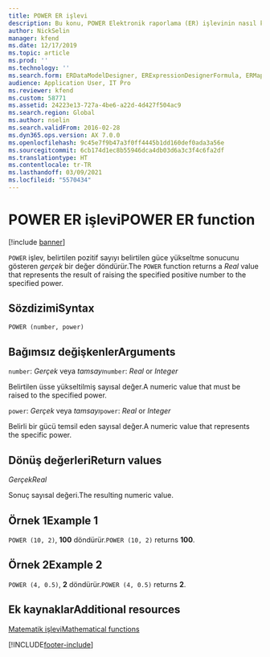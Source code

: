 ```yaml
---
title: POWER ER işlevi
description: Bu konu, POWER Elektronik raporlama (ER) işlevinin nasıl kullanıldığı hakkında bilgi sağlar.
author: NickSelin
manager: kfend
ms.date: 12/17/2019
ms.topic: article
ms.prod: ''
ms.technology: ''
ms.search.form: ERDataModelDesigner, ERExpressionDesignerFormula, ERMappedFormatDesigner, ERModelMappingDesigner
audience: Application User, IT Pro
ms.reviewer: kfend
ms.custom: 58771
ms.assetid: 24223e13-727a-4be6-a22d-4d427f504ac9
ms.search.region: Global
ms.author: nselin
ms.search.validFrom: 2016-02-28
ms.dyn365.ops.version: AX 7.0.0
ms.openlocfilehash: 9c45e7f9b47a3f0ff4445b1dd160def0ada3a56e
ms.sourcegitcommit: 6cb174d1ec8b55946dca4db03d6a3c3f4c6fa2df
ms.translationtype: HT
ms.contentlocale: tr-TR
ms.lasthandoff: 03/09/2021
ms.locfileid: "5570434"
---
```

# <a name="power-er-function"></a><span data-ttu-id="14eec-103">POWER ER işlevi</span><span class="sxs-lookup"><span data-stu-id="14eec-103">POWER ER function</span></span>

[!include [banner](../includes/banner.md)]

<span data-ttu-id="14eec-104">`POWER` işlev, belirtilen pozitif sayıyı belirtilen güce yükseltme sonucunu gösteren *gerçek* bir değer döndürür.</span><span class="sxs-lookup"><span data-stu-id="14eec-104">The `POWER` function returns a *Real* value that represents the result of raising the specified positive number to the specified power.</span></span>

## <a name="syntax"></a><span data-ttu-id="14eec-105">Sözdizimi</span><span class="sxs-lookup"><span data-stu-id="14eec-105">Syntax</span></span>

```vb
POWER (number, power)
```

## <a name="arguments"></a><span data-ttu-id="14eec-106">Bağımsız değişkenler</span><span class="sxs-lookup"><span data-stu-id="14eec-106">Arguments</span></span>

<span data-ttu-id="14eec-107">`number`: *Gerçek* veya *tamsayı*</span><span class="sxs-lookup"><span data-stu-id="14eec-107">`number`: *Real* or *Integer*</span></span>

<span data-ttu-id="14eec-108">Belirtilen üsse yükseltilmiş sayısal değer.</span><span class="sxs-lookup"><span data-stu-id="14eec-108">A numeric value that must be raised to the specified power.</span></span>

<span data-ttu-id="14eec-109">`power`: *Gerçek* veya *tamsayı*</span><span class="sxs-lookup"><span data-stu-id="14eec-109">`power`: *Real* or *Integer*</span></span>

<span data-ttu-id="14eec-110">Belirli bir gücü temsil eden sayısal değer.</span><span class="sxs-lookup"><span data-stu-id="14eec-110">A numeric value that represents the specific power.</span></span>

## <a name="return-values"></a><span data-ttu-id="14eec-111">Dönüş değerleri</span><span class="sxs-lookup"><span data-stu-id="14eec-111">Return values</span></span>

<span data-ttu-id="14eec-112">*Gerçek*</span><span class="sxs-lookup"><span data-stu-id="14eec-112">*Real*</span></span>

<span data-ttu-id="14eec-113">Sonuç sayısal değeri.</span><span class="sxs-lookup"><span data-stu-id="14eec-113">The resulting numeric value.</span></span>

## <a name="example-1"></a><span data-ttu-id="14eec-114">Örnek 1</span><span class="sxs-lookup"><span data-stu-id="14eec-114">Example 1</span></span>

<span data-ttu-id="14eec-115">`POWER (10, 2)`, **100** döndürür.</span><span class="sxs-lookup"><span data-stu-id="14eec-115">`POWER (10, 2)` returns **100**.</span></span>

## <a name="example-2"></a><span data-ttu-id="14eec-116">Örnek 2</span><span class="sxs-lookup"><span data-stu-id="14eec-116">Example 2</span></span>

<span data-ttu-id="14eec-117">`POWER (4, 0.5)`, **2** döndürür.</span><span class="sxs-lookup"><span data-stu-id="14eec-117">`POWER (4, 0.5)` returns **2**.</span></span>

## <a name="additional-resources"></a><span data-ttu-id="14eec-118">Ek kaynaklar</span><span class="sxs-lookup"><span data-stu-id="14eec-118">Additional resources</span></span>

[<span data-ttu-id="14eec-119">Matematik işlevi</span><span class="sxs-lookup"><span data-stu-id="14eec-119">Mathematical functions</span></span>](er-functions-category-mathematical.md)


[!INCLUDE[footer-include](../../../includes/footer-banner.md)]